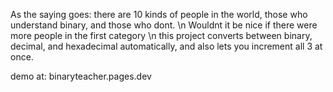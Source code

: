 As the saying goes: there are 10 kinds of people in the world, those who understand binary, and those who dont. \n
Wouldnt it be nice if there were more people in the first category \n
this project converts between binary, decimal, and hexadecimal automatically, and also lets you increment all 3 at once.

demo at: binaryteacher.pages.dev